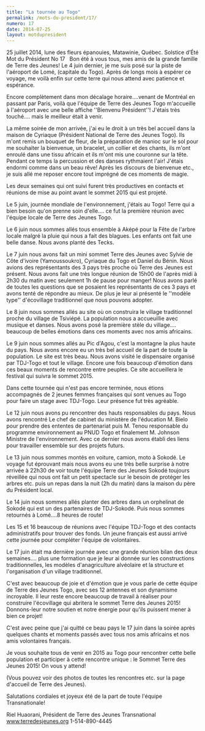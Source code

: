 ```yaml
---
title: "La tournée au Togo"
permalink: /mots-du-president/17/
numero: 17
date: 2014-07-25
layout: motdupresident
---
```

25 juillet 2014, lune des fleurs épanouies, Matawinie, Québec.
Solstice d’Été
Mot du Président No 17
 
Bon été à vous tous, mes amis de la grande famille de Terre des Jeunes!
Le 4 juin dernier, je me suis posé sur la piste de l'aéroport de Lomé, (capitale du Togo). Après de longs mois à espérer ce voyage, me voilà enfin sur cette terre qui nous attend avec patience et espérance.

Encore complètement dans mon décalage horaire....venant de Montréal en passant par Paris, voilà que l'équipe de Terre des Jeunes Togo m'accueille à l'aéroport avec une belle affiche ''Bienvenu Président''! J'étais très touché.... mais le meilleur était à venir.

La même soirée de mon arrivée, j'ai eu le droit à un très bel accueil dans la maison de Cyriaque (Président National de Terre des Jeunes Togo). Ils m'ont remis un bouquet de fleur, de la préparation de manioc sur le sol pour me souhaiter la bienvenue, un bracelet, un collier et des chants, ils m'ont enroulé dans une tissu africain et ils m'ont mis une couronne sur la tête. Pendant ce temps la percussion et des danses rythmaient l'air! J'étais endormi comme dans un beau rêve! Après les discours de bienvenue etc., je suis allé me reposer encore tout imprégné de ces moments de magie.

Les deux semaines qui ont suivi furent très productives en contacts et réunions de mise au point avant le sommet 2015 qui est projeté.

Le 5 juin, journée mondiale de l'environnement, j'étais au Togo! Terre qui a bien besoin qu'on prenne soin d'elle.... ce fut la première réunion avec l'équipe locale de Terre des Jeunes Togo.

Le 6 juin nous sommes allés tous ensemble à Aképé pour la Fête de l'arbre locale malgré la pluie qui nous a fait des blagues. Les enfants ont fait une belle danse. Nous avons planté des Tecks.

Le 7 juin nous avons fait un mini sommet Terre des Jeunes avec Sylvie de Côte d'ivoire (Yamoussoukro), Cyriaque du Togo et Daniel du Bénin. Nous avions des représentants des 3 pays très proche où Terre des Jeunes est présent. Nous avons fait une très longue réunion de 15h00 de l'après midi à 2h30 du matin avec seulement 1h de pause pour manger! Nous avons parlé de toutes les questions que se posaient les représentants de ces 3 pays et avons tenté de répondre au mieux. De plus je leur ai présenté le ''modèle type'' d'écovillage traditionnel que nous pouvons adopter.

Le 8 juin nous sommes allés au site où on construira le village traditionnel proche du village de Tsiviépé. La population nous a accueuillie avec musique et danses. Nous avons posé la première stèle du village.... beaucoup de belles émotions dans ces moments avec nos amis africains.

Le 9 juin nous sommes allés au Pic d'Agou, c'est la montagne la plus haute du pays. Nous avons encore eu un très bel accueil de la part de toute la population. Le site est très beau. Nous avons visité le dispensaire organisé par TDJ-Togo et tout le village. Encore une fois beaucoup d'émotion dans ces beaux moments de rencontre entre peuples. Ce site accueillera le festival qui suivra le sommet 2015.

Dans cette tournée qui n'est pas encore terminée, nous étions accompagnés de 2 jeunes femmes françaises qui sont venues au Togo pour faire un stage avec TDJ-Togo. Leur présence fut très agréable.

Le 12 juin nous avons pu rencontrer des hauts responsables du pays. Nous avons rencontré Le chef de cabinet du ministère de l'éducation M. Bielo pour prendre des ententes de partenariat puis M. Tenou responsable du programme environnement au PNUD Togo et finalement M. Johnson Ministre de l'environnement. Avec ce dernier nous avons établi des liens pour travailler ensemble sur des projets futurs.

Le 13 juin nous sommes montés en voiture, camion, moto à Sokodé. Le voyage fut éprouvant mais nous avons eu une très belle surprise à notre arrivée à 22h30 de voir toute l'équipe Terre des Jeunes Sokodé toujours réveillée qui nous ont fait un petit spectacle sur le besoin de protéger les arbres etc. puis un repas dans la nuit (2h du matin) dans la maison du père du Président local.

Le 14 juin nous sommes allés planter des arbres dans un orphelinat de Sokodé qui est un des partenaires de TDJ-Sokodé. Puis nous sommes retournés à Lomé....8 heures de route!

Les 15 et 16 beaucoup de réunions avec l'équipe TDJ-Togo et des contacts administratifs pour trouver des fonds. Un jeune français est aussi arrivé cette journée pour compléter l'équipe de volontaires.

Le 17 juin était ma dernière journée avec une grande réunion bilan des deux semaines.... plus une formation que je leur ai donnée sur les constructions traditionnelles, les modèles d'anagriculture alvéolaire et la structure et l'organisation d'un village traditionnel.

C'est avec beaucoup de joie et d'émotion que je vous parle de cette équipe de Terre des Jeunes Togo, avec ses 12 antennes et son dynamisme incroyable. Il leur reste encore beaucoup de travail à réaliser pour construire l'écovillage qui abritera le sommet Terre des Jeunes 2015! Donnons-leur notre soutien et notre énergie pour qu'ils puissent mener à bien ce projet! 

C'est avec peine que j'ai quitté ce beau pays le 17 juin dans la soirée après quelques chants et moments passés avec tous nos amis africains et nos amis volontaires français.

Je vous souhaite tous de venir en 2015 au Togo pour rencontrer cette belle population et participer à cette rencontre unique : le Sommet Terre des Jeunes 2015! On vous y attend!

(Vous pouvez voir des photos de toutes les rencontres etc. sur la page d'accueil de Terre des Jeunes).

Salutations cordiales et joyeux été de la part de toute l'équipe Transnationale!

Riel Huaorani,
Président de Terre des Jeunes Transnational
www.terredesjeunes.org 1-514-890-4445
